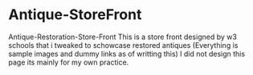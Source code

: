 # Antique-StoreFront
Antique-Restoration-Store-Front
This is a store front designed by w3 schools that i tweaked to schowcase restored antiques (Everything is sample images and dummy links as of writting this)
I did not design this page its mainly for my own practice.
